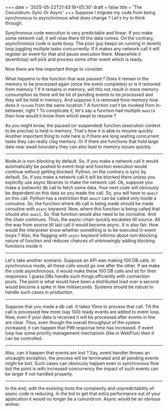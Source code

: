 +++
date = '2025-05-22T21:43:16+05:30'
draft = false
title = 'The Conundrum: Sync Or Async'
+++
Suppose I migrate my code from being synchronous to asynchronous what does change ? Let's try to think through.

Synchronous code execution is very predictable and linear. If you make some network call, it will relax there till the data comes. On the contrary, asynchronous code is quite busy. The poor guy keeps on running in (event) loop juggling multiple tasks concurrently. If it makes any network call it will register an event for that and pause execution there. Meanwhile it (eventloop) will pick and process some other event which is ready. 

Now there are few important things to consider. 

What happens to the function that was paused ? Does it remain in the memory to be processed again (once the event completes) or is it removed from memory ? If it remains in memory, will this not result in more memory consumption as there will be lot of pending events to be processed and they will be held in memory. And suppose it is removed from memory how does it `resume` from the same location ? A function can't be invoked from in-between, right ? To complicate it, let's say a function had multiple `await`s then how would it know from which await to resume ? 

As you might know, the paused (or suspended) function (execution context to be precise) is held in memory. That's how it is able to resume quickly. Another important thing to note here is if there are long waiting concurrent tasks they can really clog memory. Or if there are functions that hold large data near await boundary they can also lead to memory issues quickly. 

---
NodeJs is non-blocking by default. So, if you make a network call it would automatically be pushed to event-loop and function execution would continue without getting blocked. Python, on the contrary is sync by default. So, if you make a network call it will be blocked there unless you explicitly use async libraries to make the network call. Ok, suppose you make a (network) db call to fetch some data. Your next code will obviously be dependent on this data so you made the call. So, you will have to `await` on this call. Python has a restriction that `await` can be called only inside a coroutine. So, the function where db call is being made should be made coroutine with `async` keyword. Now, where this function is being called that should also `await`. So, that function would also need to be coroutine. And the chain continues. Thus, the async-chain quickly escalates till source. All the way from source till last call it would become async. It is also fair. How would the interpreter know whether something is to be executed in event loops ? Also, the flagging with `async` keyword informs about non-blocking nature of function and reduces chances of unknowingly adding blocking functions inside it.

---
Let's take another scenario. Suppose an API was making 100 DB calls. In synchronous mode, all these calls would go one after the other. If we make the code asynchronous, it would make these 100 DB calls and sit for their responses. I guess DBs handle such things efficiently with connection pools. The point is what would have been a distributed load over a second would become a spike in few milliseconds. Systems should be robust to handle such cases in production. 

---
Suppose that you made a db call. It takes 10ms to process that call. Till the call is processed few more (say 100) ready events are added to event loop. Now, even if your data is received it will be processed after events in line are clear. Thus, even though the overall throughput of the system increased, it can happen that P99 response time has increased. If event loop has some priority management mechanism (like in WebFlux) then it can be controlled. 

---
Also, can it happen that events are lost ? Say, event handler throws an uncaught exception, the process will be terminated and all pending events might be lost. Such cases can obviously happen even in synchronous flow but the point is with increased concurrency the impact of such events can be larger if not handled properly. 

---
In the end, with the evolving tools the complexity and unpredictability of async code is reducing. In the bid to get that extra performance out of your application it would no longer be a conundrum. Async would be an obvious winner.